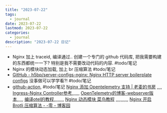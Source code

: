 ```yaml
---
title: "2023-07-22"
tags:
  - journal
date: 2023-07-22
lastmod: 2023-07-22
categories:
  - journal
description: "2023-07-22 日记"
---
```



- Nginx 加上 traceid, 编译通过.. 创建一个专门的 github 代码库, 把我需要构建的东西都统一一下? 特别是我不需要改动代码的内容. #todo/笔记
- Nginx 的模块动态加载, 加上 br 压缩算法 #todo/笔记
- [GitHub - h5bp/server-configs-nginx: Nginx HTTP server boilerplate configs](https://github.com/h5bp/server-configs-nginx) 没事做可以学学看?! #todo/笔记
- [github-action](https://github.com/open-telemetry/opentelemetry-cpp-contrib/actions/runs/4483996455/workflow), #todo/笔记  [Nginx 添加 Opentelemetry 支持 | 老麦的书房](https://typonotes.com/posts/2023/05/09/nginx-add-opentelemetry-support/) ,,,, [Ingress-Nginx Controller参考](https://kubernetes.github.io/ingress-nginx/user-guide/third-party-addons/opentelemetry/),,,,,, [OpenTelemetry的博客-webserver版本](https://opentelemetry.io/blog/2022/instrument-nginx/),,,,, [编译otel的教程](https://github.com/open-telemetry/opentelemetry-cpp-contrib/blob/main/instrumentation/nginx/README.md),,,,,,,, [Nginx 动态模块 菜鸟教程](https://www.cainiaojc.com/nginx/nginx-dynamic-modules.html)  ,,,,,,,,,, [Nginx 开启 Brotli 压缩算法 - -零 - 博客园](https://www.cnblogs.com/-wenli/p/13594882.html)
